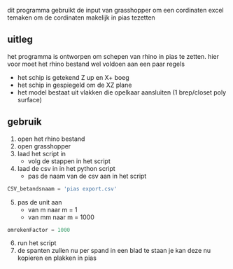 dit programma gebruikt de input van grasshopper om een cordinaten excel temaken om de cordinaten makelijk in pias tezetten

## uitleg
 het programma is ontworpen om schepen van rhino in pias te zetten. hier voor moet het rhino bestand wel voldoen aan een paar regels
 - het schip is getekend Z up en X+ boeg
 - het schip in gespiegeld om de XZ plane
 - het model bestaat uit vlakken die opelkaar aansluiten (1 brep/closet poly surface)


## gebruik
1. open het rhino bestand
2. open grasshopper
3. laad het script in
    - volg de stappen in het script
4. laad de csv in in het python script
    - pas de naam van de csv aan in het script
```python
CSV_betandsnaam = 'pias export.csv'
```

5. pas de unit aan 
    - van m naar m = 1
    - van mm naar m = 1000
```python
omrekenFactor = 1000
```
6. run het script
7. de spanten zullen nu per spand in een blad te staan je kan deze nu kopieren en plakken in pias
